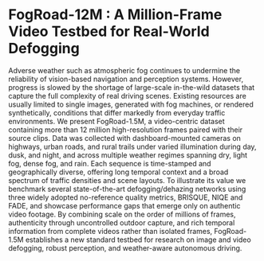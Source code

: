 # FogRoad-12M : A Million-Frame Video Testbed for  Real-World Defogging

Adverse weather such as atmospheric fog continues to undermine the reliability of vision-based navigation and perception systems. However, progress is slowed by the shortage of large-scale in-the-wild datasets that capture the full complexity of real driving scenes. Existing resources are usually limited to single images, generated with fog machines, or rendered synthetically, conditions that differ markedly from everyday traffic environments. We present FogRoad-1.5M, a video-centric dataset containing more than 12 million high-resolution frames paired with their source clips. Data was collected with dashboard-mounted cameras on highways, urban roads, and rural trails under varied illumination during day, dusk, and night, and across multiple weather regimes spanning dry, light fog, dense fog, and rain. Each sequence is time-stamped and geographically diverse, offering long temporal context and a broad spectrum of traffic densities and scene layouts. To illustrate its value we benchmark several state-of-the-art defogging/dehazing networks using three widely adopted no-reference quality metrics, BRISQUE, NIQE and FADE, and showcase performance gaps that emerge only on authentic video footage. By combining scale on the order of millions of frames, authenticity through uncontrolled outdoor capture, and rich temporal information from complete videos rather than isolated frames, FogRoad-1.5M establishes a new standard testbed for research on image and video defogging, robust perception, and weather-aware autonomous driving.

